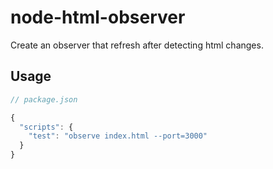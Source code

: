 # node-html-observer

Create an observer that refresh after detecting html changes.

## Usage

```js
// package.json

{
  "scripts": {
    "test": "observe index.html --port=3000"
  }
}

```